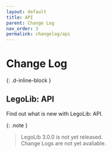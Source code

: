 ```yaml
---
layout: default
title: API
parent: Change Log
nav_order: 3
permalink: changelog/api
---
```

# Change Log
{: .d-inline-block }  

## LegoLib: API  

Find out what is new with LegoLib: API.  

{: .note }  
> LegoLib 3.0.0 is not yet released.  
> Change Logs are not yet avaliable.   

